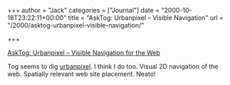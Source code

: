 +++
author = "Jack"
categories = ["Journal"]
date = "2000-10-18T23:22:11+00:00"
title = "AskTog: Urbanpixel – Visible Navigation"
url = "/2000/asktog-urbanpixel-visible-navigation/"

+++

[AskTog: Urbanpixel &#8211; Visible Navigation for the Web][1]

Tog seems to dig [urbanpixel][2]. I think I do too. Visual 2D navigation of the web. Spatially relevant web site placement. Neato!

 [1]: http://www.asktog.com/columns/040Urbanpixel.html
 [2]: http://www.urbanpixel.com/